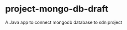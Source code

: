 project-mongo-db-draft
======================

A Java app to connect mongodb database to sdn project
